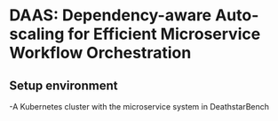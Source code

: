 # DAAS: Dependency-aware Auto-scaling for Efficient Microservice Workflow Orchestration

## Setup environment
-A Kubernetes cluster with the microservice system in DeathstarBench
